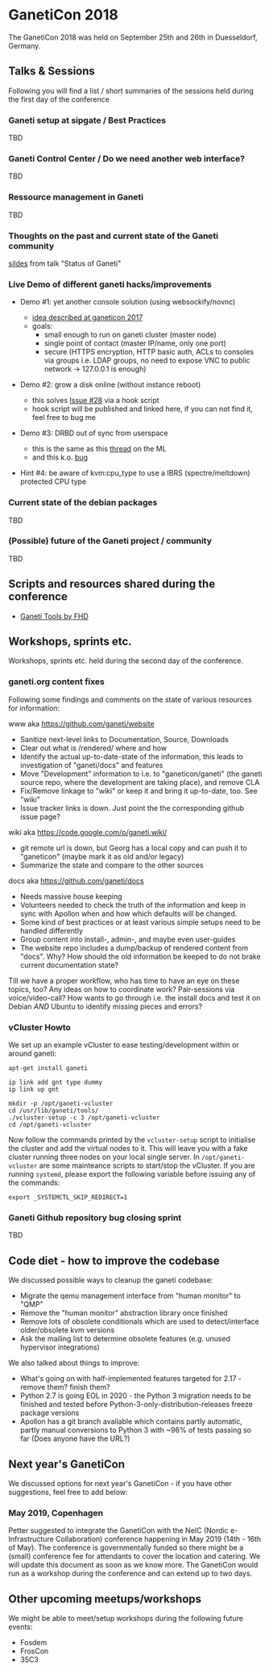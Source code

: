 # GanetiCon 2018

The GanetiCon 2018 was held on September 25th and 26th in Duesseldorf, Germany.

## Talks & Sessions

Following you will find a list / short summaries of the sessions held during the first day of the conference

### Ganeti setup at sipgate / Best Practices

TBD

### Ganeti Control Center / Do we need another web interface?

TBD

### Ressource management in Ganeti

TBD

### Thoughts on the past and current state of the Ganeti community

[sildes](ganeti_status.pdf) from talk "Status of Ganeti"

### Live Demo of different ganeti hacks/improvements

- Demo #1: yet another console solution (using websockify/novnc)
  - [idea described at ganeticon 2017](https://github.com/ge-fa/ganeti-presentations/blob/master/2017/GanetiCon/ganeti_at_gisa-sascha_lucas.pdf)
  - goals:
    - small enough to run on ganeti cluster (master node)
    - single point of contact (master IP/name, only one port)
    - secure (HTTPS encryption, HTTP basic auth, ACLs to consoles via groups i.e. LDAP groups, no need to expose VNC to public network -> 127.0.0.1 is enough)

- Demo #2: grow a disk online (without instance reboot)
  - this solves [Issue #28](https://github.com/ganeti/ganeti/issues/28) via a hook script
  - hook script will be published and linked here, if you can not find it, feel free to bug me
  
- Demo #3: DRBD out of sync from userspace
  - this is the same as this [thread](https://groups.google.com/forum/#!msg/ganeti/GRVFKv0sVjY/L4JmCdeHAwAJ;context-place=forum/ganeti) on the ML
  - and this k.o. [bug](https://bugzilla.kernel.org/show_bug.cgi?id=99171)
  
- Hint #4: be aware of kvm:cpu_type to use a IBRS (spectre/meltdown) protected CPU type

### Current state of the debian packages

TBD

### (Possible) future of the Ganeti project / community

TBD

## Scripts and resources shared during the conference
- [Ganeti Tools by FHD](https://colorfreedom.org/fhd/ganeti-tools)

## Workshops, sprints etc.

Workshops, sprints etc. held during the second day of the conference.

### ganeti.org content fixes

Following some findings and comments on the state of various resources for information:

www aka https://github.com/ganeti/website

* Sanitize next-level links to Documentation, Source, Downloads
* Clear out what is /rendered/ where and how
* Identify the actual up-to-date-state of the information, this leads to investigation of "ganeti/docs" and features
* Move "Development" information to i.e. to "ganeticon/ganeti" (the ganeti source repo, where the development are taking place), and remove CLA
* Fix/Remove linkage to "wiki" or keep it and bring it up-to-date, too. See "wiki"
* Issue tracker links is down. Just point the the corresponding github issue page?


wiki aka https://code.google.com/p/ganeti.wiki/
* git remote url is down, but Georg has a local copy and can push it to "ganeticon" (maybe mark it as old and/or legacy)
* Summarize the state and compare to the other sources

docs aka https://github.com/ganeti/docs

* Needs massive house keeping
* Volunteers needed to check the truth of the information and keep in sync with Apollon when and how which defaults will be changed.
* Some kind of best practices or at least various simple setups need to be handled differently
* Group content into install-, admin-, and maybe even user-guides
* The website repo includes a dump/backup of rendered content from "docs". Why? How should the old information be keeped to do not brake current documentation state?


Till we have a proper workflow, who has time to have an eye on these topics, too? Any ideas on how to coordinate work? Pair-sessions via voice/video-call?
How wants to go through i.e. the install docs and test it on Debian _AND_ Ubuntu to identify missing pieces and errors?

### vCluster Howto

We set up an example vCluster to ease testing/development within or around ganeti:
```
apt-get install ganeti

ip link add gnt type dummy
ip link up gnt

mkdir -p /opt/ganeti-vcluster
cd /usr/lib/ganeti/tools/
./vcluster-setup -c 3 /opt/ganeti-vcluster
cd /opt/ganeti-vcluster
```
Now follow the commands printed by the ```vcluster-setup``` script to initialise the cluster and add the virtual nodes to it. This will leave you with a fake cluster running three nodes on your local single server. In ```/opt/ganeti-vcluster``` are some mainteance scripts to start/stop the vCluster. If you are running ```systemd```, please export the following variable before issuing any of the commands:
```
export _SYSTEMCTL_SKIP_REDIRECT=1
```

### Ganeti Github repository bug closing sprint

TBD

## Code diet - how to improve the codebase

We discussed possible ways to cleanup the ganeti codebase:
* Migrate the qemu management interface from "human monitor" to "QMP"
* Remove the "human monitor" abstraction library once finished
* Remove lots of obsolete conditionals which are used to detect/interface older/obsolete kvm versions
* Ask the mailing list to determine  obsolete features (e.g. unused hypervisor integrations)

We also talked about things to improve:
* What's going on with half-implemented features targeted for 2.17 - remove them? finish them?
* Python 2.7 is going EOL in 2020 - the Python 3 migration needs to be finished and tested before Python-3-only-distribution-releases freeze package versions
 * Apollon has a git branch available which contains partly automatic, partly manual conversions to Python 3 with ~96% of tests passing so far (Does anyone have the URL?)

## Next year's GanetiCon

We discussed options for next year's GanetiCon - if you have other suggestions, feel free to add below:

### May 2019, Copenhagen
Petter suggested to integrate the GanetiCon with the NeIC (Nordic e-Infrastructure Collaboration) conference happening in May 2019 (14th - 16th of May). The conference is governmentally funded so there might be a (small) conference fee for attendants to cover the location and catering. We will update this document as soon as we know more.
The GanetiCon would run as a workshop during the conference and can extend up to two days.

## Other upcoming meetups/workshops

We might be able to meet/setup workshops during the following future events:
* Fosdem
* FrosCon
* 35C3

